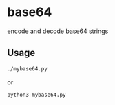 # base64
encode and decode base64 strings

## Usage

```bash
./mybase64.py
```

or

```bash
python3 mybase64.py
```